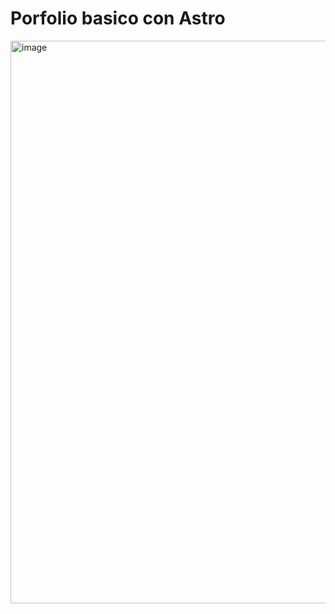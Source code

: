 # Porfolio basico con Astro
<img width="900" alt="image" src="https://github.com/Gordillo4045/Porfolio/assets/149545263/90981edd-7bee-4327-a790-1f15defc8110">
